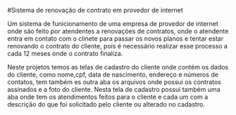  #Sistema de renovação de contrato em provedor de internet
 
Um sistema de funicionamento de uma empresa de provedor de internet onde são feito por atendentes a renovações de contratos, onde o atendente entra em contato com o clinete para passar os novos planos e tentar estar renovando o contrato do cliente, pois é necessário realizar esse processo a cada 12 meses onde o contrato finaliza.

Neste projetos temos as telas de cadastro do cliente onde contém os dados do cliente, como nome,cpf, data de nascimento, endereço e números de contatos, tem também es outra aba os arquivos onde possui os contratos assinados e a foto do cliente. Nesta tela de cadastro possui também uma aba onde tem os atendimentos feitos para o cliente e cada um com a descrição do que foi solicitado pelo cliente ou alterado no cadastro.
